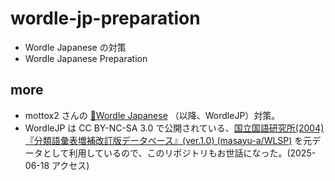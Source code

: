 # wordle-jp-preparation

- Wordle Japanese の対策
- Wordle Japanese Preparation

## more

- mottox2 さんの [🔴Wordle Japanese](https://wordle.mottox2.com) （以降、WordleJP）対策。
- WordleJP は CC BY-NC-SA 3.0 で公開されている、[国立国語研究所(2004)『分類語彙表増補改訂版データベース』(ver.1.0) (masayu-a/WLSP)](https://github.com/masayu-a/WLSP) を元データとして利用しているので、このリポジトリもお世話になった。(2025-06-18 アクセス)
